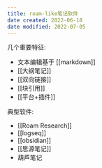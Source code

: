 ```yaml
---
title: roam-like笔记软件
date created: 2022-06-18
date modified: 2022-07-05
---
```

几个重要特征:
- 文本编辑基于 [[markdown]]
- [[大纲笔记]]
- [[双向链接]]
- [[块引用]]
- [[平台+插件]]

典型软件:
- [[Roam Research]]
- [[logseq]]
- [[obsidian]]
- [[思源笔记]]
- 葫芦笔记
